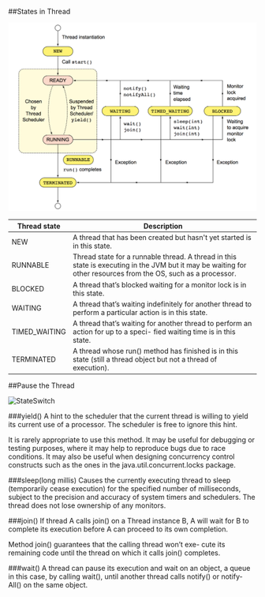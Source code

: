 
##States in Thread

![Thread State](https://github.com/AntiiiMage/study-notes/blob/master/java-basics/images/thread-states.png)

Thread state | Description
---- | ---
NEW | A thread that has been created but hasn't yet started is in this state.
RUNNABLE | Thread state for a runnable thread. A thread in this state is executing in the JVM but it may be waiting for other resources from the OS, such as a processor.
BLOCKED | A thread that’s blocked waiting for a monitor lock is in this state.
WAITING | A thread that’s waiting indefinitely for another thread to perform a particular action is in this state.
TIMED_WAITING | A thread that’s waiting for another thread to perform an action for up to a speci- fied waiting time is in this state. 
TERMINATED | A thread whose run() method has finished is in this state (still a thread object but not a thread of execution).

##Pause the Thread

![StateSwitch](https://https://github.com/AntiiiMage/study-notes/blob/master/java-basics/images/thread-state-switch.png)

###yield()
A hint to the scheduler that the current thread is willing to yield its current use of a processor. The scheduler is free to ignore this hint.

It is rarely appropriate to use this method. It may be useful for debugging or testing purposes, where it may help to reproduce bugs due to race conditions. It may also be useful when designing concurrency control constructs such as the ones in the java.util.concurrent.locks package.

###sleep(long millis)
Causes the currently executing thread to sleep (temporarily cease execution) for the specified number of milliseconds, subject to the precision and accuracy of system timers and schedulers. The thread does not lose ownership of any monitors.

###join()
If thread A calls join() on a Thread instance B, A will wait for B to complete its execution before A can proceed to its own completion.

Method join() guarantees that the calling thread won’t exe- cute its remaining code until the thread on which it calls join() completes.

###wait()
A thread can pause its execution and wait on an object, a queue in this case, by calling wait(), until another thread calls notify() or notify- All() on the same object.
